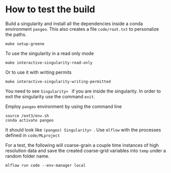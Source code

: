# How to test the build
Build a singularity and install all the dependencies inside a conda environment `pangeo`.
This also creates a file `code/root.txt` to personalize the paths.
```
make setup-greene
```
To use the singularity in a read only mode
```
make interactive-singularity-read-only
```
Or to use it with writing permits
```
make interactive-singularity-writing-permitted
```

You need to see `Singularity> ` if you are inside the singularity. In order to exit the singularity
use the command `exit`.

Employ `pangeo` environment by using the command line
```
source /ext3/env.sh
conda activate pangeo
```
It should look like `(pangeo) Singularity> `. Use `mlflow` with the processes defined in `code/MLproject`

For a test, the following will coarse-grain a couple time instances of high resolution data and save the created coarse-grid variables into `temp` under a random folder name.

```
mlflow run code --env-manager local
```